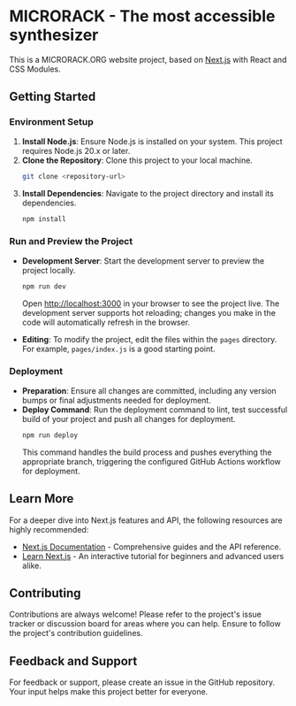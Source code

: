 
# MICRORACK - The most accessible synthesizer

This is a MICRORACK.ORG website project, based on [Next.js](https://nextjs.org/) with React and CSS Modules.

## Getting Started

### Environment Setup

1. **Install Node.js**: Ensure Node.js is installed on your system. This project requires Node.js 20.x or later.
2. **Clone the Repository**: Clone this project to your local machine.
   ```bash
   git clone <repository-url>
   ```
3. **Install Dependencies**: Navigate to the project directory and install its dependencies.
   ```bash
   npm install
   ```

### Run and Preview the Project

- **Development Server**:
  Start the development server to preview the project locally.
  ```bash
  npm run dev
  ```
  Open [http://localhost:3000](http://localhost:3000) in your browser to see the project live. The development server supports hot reloading; changes you make in the code will automatically refresh in the browser.

- **Editing**: To modify the project, edit the files within the `pages` directory. For example, `pages/index.js` is a good starting point.

### Deployment

- **Preparation**: Ensure all changes are committed, including any version bumps or final adjustments needed for deployment.
- **Deploy Command**: Run the deployment command to lint, test successful build of your project and push all changes for deployment.
  ```bash
  npm run deploy
  ```
  This command handles the build process and pushes everything the appropriate branch, triggering the configured GitHub Actions workflow for deployment.

## Learn More

For a deeper dive into Next.js features and API, the following resources are highly recommended:

- [Next.js Documentation](https://nextjs.org/docs) - Comprehensive guides and the API reference.
- [Learn Next.js](https://nextjs.org/learn) - An interactive tutorial for beginners and advanced users alike.

## Contributing

Contributions are always welcome! Please refer to the project's issue tracker or discussion board for areas where you can help. Ensure to follow the project's contribution guidelines.

## Feedback and Support

For feedback or support, please create an issue in the GitHub repository. Your input helps make this project better for everyone.
